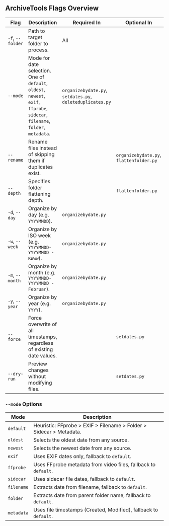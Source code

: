 ## ArchiveTools Flags Overview

| Flag               | Description                                                                                             | Required In              | Optional In                              |
|--------------------|---------------------------------------------------------------------------------------------------------|--------------------------|------------------------------------------|
| `-f`, `--folder`   | Path to target folder to process.                                                                       | All                      |                                          |
| `--mode`           | Mode for date selection. One of `default`, `oldest`, `newest`, `exif`, `ffprobe`, `sidecar`, `filename`, `folder`, `metadata`. | `organizebydate.py`, `setdates.py`, `deleteduplicates.py` |                                          |
| `--rename`         | Rename files instead of skipping them if duplicates exist.                                               |                          | `organizebydate.py`, `flattenfolder.py`  |
| `--depth`          | Specifies folder flattening depth.                                                                       |                          | `flattenfolder.py`                       |
| `-d`, `--day`      | Organize by day (e.g. `YYYYMMDD`).                                                                      | `organizebydate.py`      |                                          |
| `-w`, `--week`     | Organize by ISO week (e.g. `YYYYMMDD-YYYYMMDD - KWww`).                                                  | `organizebydate.py`      |                                          |
| `-m`, `--month`    | Organize by month (e.g. `YYYYMMDD-YYYYMMDD - Februar`).                                                 | `organizebydate.py`      |                                          |
| `-y`, `--year`     | Organize by year (e.g. `YYYY`).                                                                         | `organizebydate.py`      |                                          |
| `--force`          | Force overwrite of all timestamps, regardless of existing date values.                                 |                          | `setdates.py`                            |
| `--dry-run`        | Preview changes without modifying files.                                                                |                          | `setdates.py`                            |

### `--mode` Options

| Mode         | Description                                                                 |
|--------------|-----------------------------------------------------------------------------|
| `default`    | Heuristic: FFprobe > EXIF > Filename > Folder > Sidecar > Metadata.         |
| `oldest`     | Selects the oldest date from any source.                                    |
| `newest`     | Selects the newest date from any source.                                    |
| `exif`       | Uses EXIF dates only, fallback to `default`.                                |
| `ffprobe`    | Uses FFprobe metadata from video files, fallback to `default`.              |
| `sidecar`    | Uses sidecar file dates, fallback to `default`.                             |
| `filename`   | Extracts date from filename, fallback to `default`.                         |
| `folder`     | Extracts date from parent folder name, fallback to `default`.               |
| `metadata`   | Uses file timestamps (Created, Modified), fallback to `default`.            |

